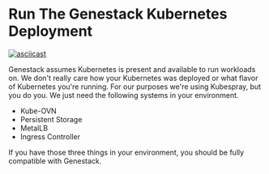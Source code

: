 # Run The Genestack Kubernetes Deployment

[![asciicast](https://asciinema.org/a/629780.svg)](https://asciinema.org/a/629780)

Genestack assumes Kubernetes is present and available to run workloads on. We don't really care how your Kubernetes was deployed or what flavor of Kubernetes you're running.
For our purposes we're using Kubespray, but you do you. We just need the following systems in your environment.

* Kube-OVN
* Persistent Storage
* MetalLB
* Ingress Controller

If you have those three things in your environment, you should be fully compatible with Genestack.
